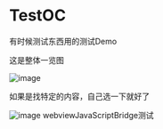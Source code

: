 # TestOC

有时候测试东西用的测试Demo


这是整体一览图

![image](https://github.com/TangledHusky/TestOC/blob/master/%E5%9B%BE%E7%89%87%E8%B5%84%E6%BA%90/TestOC%E9%A6%96%E9%A1%B5%E4%B8%80%E8%A7%88.png)


如果是找特定的内容，自己选一下就好了


![image](https://github.com/TangledHusky/TestOC/blob/master/%E5%9B%BE%E7%89%87%E8%B5%84%E6%BA%90/js%E5%92%8Coc%E4%BA%A4%E4%BA%92.gif)
webviewJavaScriptBridge测试

